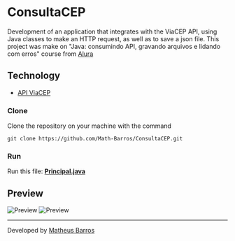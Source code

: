 # ConsultaCEP

Development of an application that integrates with the ViaCEP API, using Java classes to make an HTTP request, as well as to save a json file. This project was make on "Java: consumindo API, gravando arquivos e lidando com erros" course from [Alura](https://www.alura.com.br/)

## Technology

- [API ViaCEP](https://viacep.com.br/)

### Clone
Clone the repository on your machine with the command

```git clone https://github.com/Math-Barros/ConsultaCEP.git```

### Run

Run this file: **[Principal.java](https://github.com/Math-Barros/ConsultaCEP/blob/master/src/Principal.java)**

## Preview

![Preview](/preview/Preview1.png)
![Preview](/preview/Preview2.png)

--- 
Developed by [Matheus Barros](https://github.com/Math-Barros)

